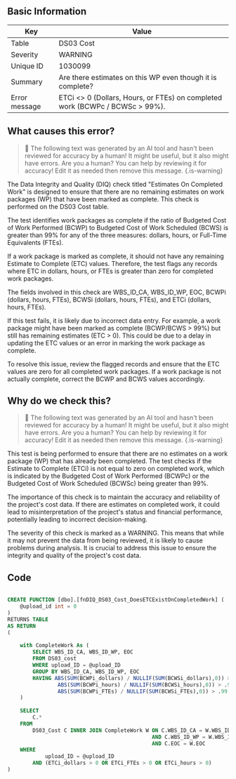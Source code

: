 ## Basic Information
| Key         | Value          |
|-------------|----------------|
| Table       | DS03 Cost |
| Severity    | WARNING |
| Unique ID   | 1030099   |
| Summary     | Are there estimates on this WP even though it is complete? |
| Error message | ETCi <> 0 (Dollars, Hours, or FTEs) on completed work (BCWPc / BCWSc > 99%). |

## What causes this error?

> :robot: The following text was generated by an AI tool and hasn't been reviewed for accuracy by a human! It might be useful, but it also might have errors. Are you a human? You can help by reviewing it for accuracy! Edit it as needed then remove this message.
{.is-warning}

The Data Integrity and Quality (DIQ) check titled "Estimates On Completed Work" is designed to ensure that there are no remaining estimates on work packages (WP) that have been marked as complete. This check is performed on the DS03 Cost table.

The test identifies work packages as complete if the ratio of Budgeted Cost of Work Performed (BCWP) to Budgeted Cost of Work Scheduled (BCWS) is greater than 99% for any of the three measures: dollars, hours, or Full-Time Equivalents (FTEs). 

If a work package is marked as complete, it should not have any remaining Estimate to Complete (ETC) values. Therefore, the test flags any records where ETC in dollars, hours, or FTEs is greater than zero for completed work packages.

The fields involved in this check are WBS_ID_CA, WBS_ID_WP, EOC, BCWPi (dollars, hours, FTEs), BCWSi (dollars, hours, FTEs), and ETCi (dollars, hours, FTEs). 

If this test fails, it is likely due to incorrect data entry. For example, a work package might have been marked as complete (BCWP/BCWS > 99%) but still has remaining estimates (ETC > 0). This could be due to a delay in updating the ETC values or an error in marking the work package as complete. 

To resolve this issue, review the flagged records and ensure that the ETC values are zero for all completed work packages. If a work package is not actually complete, correct the BCWP and BCWS values accordingly.
## Why do we check this?

> :robot: The following text was generated by an AI tool and hasn't been reviewed for accuracy by a human! It might be useful, but it also might have errors. Are you a human? You can help by reviewing it for accuracy! Edit it as needed then remove this message.
{.is-warning}

This test is being performed to ensure that there are no estimates on a work package (WP) that has already been completed. The test checks if the Estimate to Complete (ETCi) is not equal to zero on completed work, which is indicated by the Budgeted Cost of Work Performed (BCWPc) or the Budgeted Cost of Work Scheduled (BCWSc) being greater than 99%. 

The importance of this check is to maintain the accuracy and reliability of the project's cost data. If there are estimates on completed work, it could lead to misinterpretation of the project's status and financial performance, potentially leading to incorrect decision-making. 

The severity of this check is marked as a WARNING. This means that while it may not prevent the data from being reviewed, it is likely to cause problems during analysis. It is crucial to address this issue to ensure the integrity and quality of the project's cost data.
## Code

```sql

CREATE FUNCTION [dbo].[fnDIQ_DS03_Cost_DoesETCExistOnCompletedWork] (
	@upload_id int = 0
)
RETURNS TABLE
AS RETURN
(
	
	with CompleteWork As (
		SELECT WBS_ID_CA, WBS_ID_WP, EOC
		FROM DS03_cost
		WHERE upload_ID = @upload_ID
		GROUP BY WBS_ID_CA, WBS_ID_WP, EOC
		HAVING ABS(SUM(BCWPi_dollars) / NULLIF(SUM(BCWSi_dollars),0)) > .99 OR
				ABS(SUM(BCWPi_hours) / NULLIF(SUM(BCWSi_hours),0)) > .99 OR
				ABS(SUM(BCWPi_FTEs) / NULLIF(SUM(BCWSi_FTEs),0)) > .99
	)
	
	SELECT 
		C.* 
	FROM 
		DS03_Cost C INNER JOIN CompleteWork W ON C.WBS_ID_CA = W.WBS_ID_CA
											  AND C.WBS_ID_WP = W.WBS_ID_WP
											  AND C.EOC = W.EOC
	WHERE
			upload_ID = @upload_ID
		AND (ETCi_dollars > 0 OR ETCi_FTEs > 0 OR ETCi_hours > 0)
)
```
